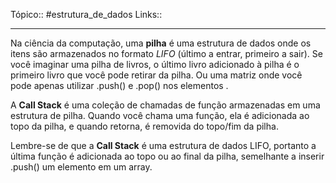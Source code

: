Tópico:: #estrutura_de_dados 
Links::

---
Na ciência da computação, uma **pilha** é uma estrutura de dados onde os itens são armazenados no formato *LIFO* (último a entrar, primeiro a sair). Se você imaginar uma pilha de livros, o último livro adicionado à pilha é o primeiro livro que você pode retirar da pilha. Ou uma matriz onde você pode apenas utilizar .push() e .pop()  nos elementos .

A **Call Stack** é uma coleção de chamadas de função armazenadas em uma estrutura de pilha. Quando você chama uma função, ela é adicionada ao topo da pilha, e quando retorna, é removida do topo/fim da pilha.


Lembre-se de que a **Call Stack** é uma estrutura de dados LIFO, portanto a última função é adicionada ao topo ou ao final da pilha, semelhante a inserir .push() um elemento em um array.
